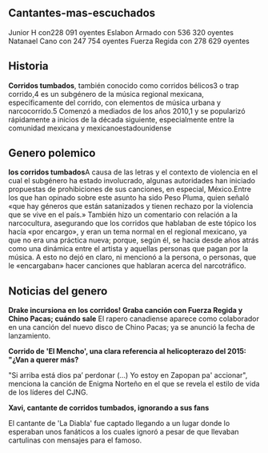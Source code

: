 ## Cantantes-mas-escuchados

Junior H con228 091 oyentes
Eslabon Armado con 536 320 oyentes
Natanael Cano con 247 754 oyentes
Fuerza Regida con 278 629 oyentes

## Historia

**Corridos tumbados**, también conocido como corridos bélicos3​ o trap corrido,4​ es un subgénero de la música regional mexicana, específicamente del corrido, con elementos de música urbana y narcocorrido.5​ Comenzó a mediados de los años 2010,1​ y se popularizó rápidamente a inicios de la década siguiente, especialmente entre la comunidad mexicana y mexicanoestadounidense

## Genero polemico

**los corridos tumbados**A causa de las letras y el contexto de violencia en el cual el subgénero ha estado involucrado, algunas autoridades han iniciado propuestas de prohibiciones de sus canciones, en especial, México.​Entre los que han opinado sobre este asunto ha sido Peso Pluma, quien señaló «que hay géneros que están satanizados y tienen rechazo por la violencia que se vive en el país.» También hizo un comentario con relación a la narcocultura, asegurando que los corridos que hablaban de este tópico los hacía «por encargo», y eran un tema normal en el regional mexicano, ya que no era una práctica nueva; porque, según él, se hacia desde años atrás como una dinámica entre el artista y aquellas personas que pagan por la música. A esto no dejó en claro, ni mencionó a la persona, o personas, que le «encargaban» hacer canciones que hablaran acerca del narcotráfico.

## Noticias del genero

**Drake incursiona en los corridos! Graba canción con Fuerza Regida y Chino Pacas; cuándo sale**
El rapero canadiense aparece como colaborador en una canción del nuevo disco de Chino Pacas; ya se anunció la fecha de lanzamiento.


**Corrido de 'El Mencho', una clara referencia al helicopterazo del 2015: "¿Van a querer más?**

"Si arriba está dios pa’ perdonar (...) Yo estoy en Zapopan pa' accionar", menciona la canción de Enigma Norteño en el que se revela el estilo de vida de los líderes del CJNG.

**Xavi, cantante de corridos tumbados, ignorando a sus fans**

El cantante de 'La Diabla' fue captado llegando a un lugar donde lo esperaban unos fanáticos a los cuales ignoró a pesar de que llevaban cartulinas con mensajes para el famoso.
